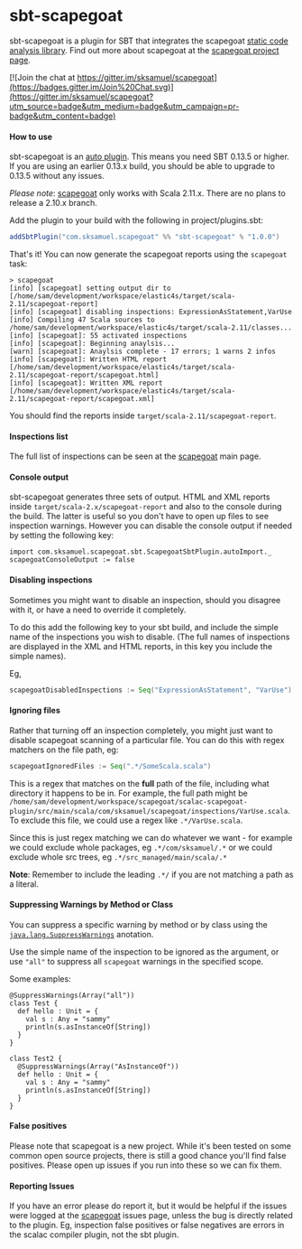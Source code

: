 sbt-scapegoat
=============

sbt-scapegoat is a plugin for SBT that integrates the scapegoat [static code analysis library](http://en.wikipedia.org/wiki/Static_program_analysis). Find out more about scapegoat at the [scapegoat project page](https://github.com/sksamuel/scapegoat).

[![Join the chat at https://gitter.im/sksamuel/scapegoat](https://badges.gitter.im/Join%20Chat.svg)](https://gitter.im/sksamuel/scapegoat?utm_source=badge&utm_medium=badge&utm_campaign=pr-badge&utm_content=badge)

#### How to use

sbt-scapegoat is an [auto plugin](https://typesafe.com/blog/preview-of-upcoming-sbt-10-features-read-about-the-new-plugins). This means you need SBT 0.13.5 or higher. If you are using an earlier 0.13.x build, you should be able to upgrade to 0.13.5 without any issues.

*Please note*: [scapegoat](https://github.com/sksamuel/scapegoat) only works with Scala 2.11.x. There are no plans to release a 2.10.x branch.

Add the plugin to your build with the following in project/plugins.sbt:

```scala
addSbtPlugin("com.sksamuel.scapegoat" %% "sbt-scapegoat" % "1.0.0")
```

That's it! You can now generate the scapegoat reports using the `scapegoat`
task:

```
> scapegoat
[info] [scapegoat] setting output dir to [/home/sam/development/workspace/elastic4s/target/scala-2.11/scapegoat-report]
[info] [scapegoat] disabling inspections: ExpressionAsStatement,VarUse
[info] Compiling 47 Scala sources to /home/sam/development/workspace/elastic4s/target/scala-2.11/classes...
[info] [scapegoat]: 55 activated inspections
[info] [scapegoat]: Beginning anaylsis...
[warn] [scapegoat]: Anaylsis complete - 17 errors; 1 warns 2 infos
[info] [scapegoat]: Written HTML report [/home/sam/development/workspace/elastic4s/target/scala-2.11/scapegoat-report/scapegoat.html]
[info] [scapegoat]: Written XML report [/home/sam/development/workspace/elastic4s/target/scala-2.11/scapegoat-report/scapegoat.xml]
```

You should find the reports inside `target/scala-2.11/scapegoat-report`.

#### Inspections list

The full list of inspections can be seen at the [scapegoat](https://github.com/sksamuel/scapegoat) main page.

#### Console output

sbt-scapegoat generates three sets of output. HTML and XML reports inside `target/scala-2.x/scapegoat-report` and also to the console during the build. The latter is useful so you don't have to open up files to see inspection warnings. However you can disable the console output if needed by setting the following key:

`import com.sksamuel.scapegoat.sbt.ScapegoatSbtPlugin.autoImport._`
`scapegoatConsoleOutput := false`

#### Disabling inspections

Sometimes you might want to disable an inspection, should you disagree with it, or have a need to override it completely.

To do this add the following key to your sbt build, and include the simple name of the inspections you wish to disable. (The full names of inspections are displayed in the XML and HTML reports, in this key you include the simple names).

Eg,

```scala
scapegoatDisabledInspections := Seq("ExpressionAsStatement", "VarUse")
```

#### Ignoring files

Rather that turning off an inspection completely, you might just want to disable scapegoat scanning of a particular file. You can do this with regex matchers on the file path, eg:

```scala
scapegoatIgnoredFiles := Seq(".*/SomeScala.scala")
```

This is a regex that matches on the **full** path of the file, including what directory it happens to be in. For example, the full path might be `/home/sam/development/workspace/scapegoat/scalac-scapegoat-plugin/src/main/scala/com/sksamuel/scapegoat/inspections/VarUse.scala`. To exclude this file, we could use a regex like `.*/VarUse.scala`.

Since this is just regex matching we can do whatever we want - for example we could exclude whole packages, eg `.*/com/sksamuel/.*` or we could exclude whole src trees, eg `.*/src_managed/main/scala/.*`

**Note**: Remember to include the leading `.*/` if you are not matching a path as a literal.

#### Suppressing Warnings by Method or Class

You can suppress a specific warning by method or by class using the [`java.lang.SuppressWarnings`](http://docs.oracle.com/javase/7/docs/api/java/lang/SuppressWarnings.html) anotation.

Use the simple name of the inspection to be ignored as the argument, or use `"all"` to suppress all `scapegoat` warnings in the specified scope.

Some examples:
```
@SuppressWarnings(Array("all"))
class Test {
  def hello : Unit = {
    val s : Any = "sammy"
    println(s.asInstanceOf[String])
  }
} 

class Test2 {
  @SuppressWarnings(Array("AsInstanceOf"))
  def hello : Unit = {
    val s : Any = "sammy"
    println(s.asInstanceOf[String])
  }
} 
```

#### False positives

Please note that scapegoat is a new project. While it's been tested on some common open source projects, there is still a good chance you'll find false positives. Please open up issues if you run into these so we can fix them.

#### Reporting Issues

If you have an error please do report it, but it would be helpful if the issues were logged at the [scapegoat](https://github.com/sksamuel/scapegoat) issues page, unless the bug is directly related to the plugin. Eg, inspection false positives or false negatives are errors in the scalac compiler plugin, not the sbt plugin.
